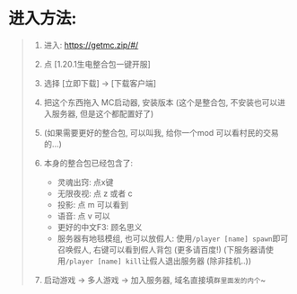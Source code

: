 # 进入方法:

> 1. 进入: https://getmc.zip/#/
>
> 2. 点 [1.20.1生电整合包一键开服]
>
> 3. 选择 [立即下载] -> [下载客户端]
>
> 4. 把这个东西拖入 MC启动器, 安装版本 (这个是整合包, 不安装也可以进入服务器, 但是这个都配置好了)
>
> 5. (如果需要更好的整合包, 可以叫我, 给你一个mod 可以看村民的交易的...)
>
> 6. 本身的整合包已经包含了:
>     - 灵魂出窍: 点x键
>     - 无限夜视: 点 z 或者 c
>     - 投影: 点 m 可以看到
>     - 语音: 点 v 可以
>     - 更好的中文F3: 顾名思义
>     - 服务器有地毯模组, 也可以放假人: 使用`/player [name] spawn`即可召唤假人, 右键可以看到假人背包 (更多请百度!) (下服务器请使用`/player [name] kill`让假人退出服务器 (除非挂机..)) 
> 
> 7. 启动游戏 -> 多人游戏 -> 加入服务器, 域名直接填`群里面发的内个`~